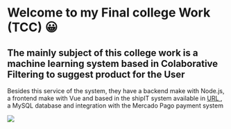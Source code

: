 <h1> Welcome to my Final college Work (TCC) 😀 </h1>
<h2> The mainly subject of this college work is a machine learning system based in Colaborative Filtering to suggest product for the User </h2>
<p> Besides this service of the system, they have a backend make with Node.js, a frontend make with Vue and based in the shipIT system available in <a href="https://github.com/18chetanpatel/shipit" > URL </a>, a MySQL database and integration with the Mercado Pago payment system <p>
<img src="https://github.com/carlosdanielpohlod/TCC-ML-in-ecommerce-and-node-ecommerce-system/blob/main/ilustracao_repositorio.PNG">
